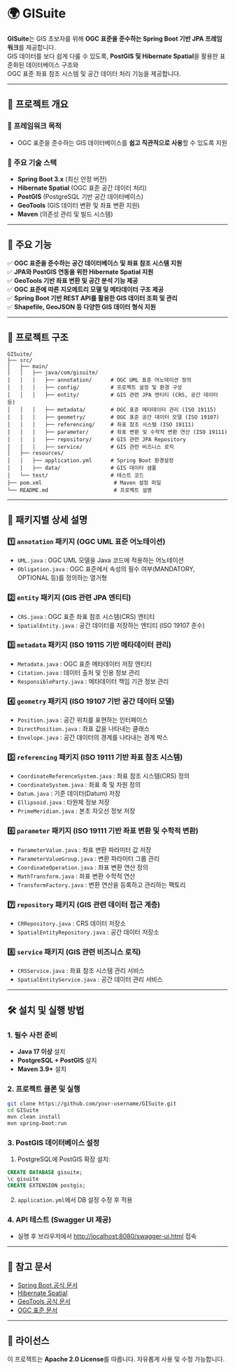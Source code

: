 # 🌍 GISuite

**GISuite**는 GIS 초보자를 위해 **OGC 표준을 준수하는 Spring Boot 기반 JPA 프레임워크**를 제공합니다.  
GIS 데이터를 보다 쉽게 다룰 수 있도록, **PostGIS 및 Hibernate Spatial**을 활용한 표준화된 데이터베이스 구조와  
OGC 표준 좌표 참조 시스템 및 공간 데이터 처리 기능을 제공합니다.

---

## 🚀 프로젝트 개요

### 🔹 **프레임워크 목적**
- OGC 표준을 준수하는 GIS 데이터베이스를 **쉽고 직관적으로 사용**할 수 있도록 지원

### 🔹 **주요 기술 스택**
- **Spring Boot 3.x** (최신 안정 버전)
- **Hibernate Spatial** (OGC 표준 공간 데이터 처리)
- **PostGIS** (PostgreSQL 기반 공간 데이터베이스)
- **GeoTools** (GIS 데이터 변환 및 좌표 변환 지원)
- **Maven** (의존성 관리 및 빌드 시스템)

---

## 📌 주요 기능
✅ **OGC 표준을 준수하는 공간 데이터베이스 및 좌표 참조 시스템 지원**  
✅ **JPA와 PostGIS 연동을 위한 Hibernate Spatial 지원**  
✅ **GeoTools 기반 좌표 변환 및 공간 분석 기능 제공**  
✅ **OGC 표준에 따른 지오메트리 모델 및 메타데이터 구조 제공**  
✅ **Spring Boot 기반 REST API를 활용한 GIS 데이터 조회 및 관리**  
✅ **Shapefile, GeoJSON 등 다양한 GIS 데이터 형식 지원**

---

## 📂 프로젝트 구조
```plaintext
GISuite/
├── src/
│   ├── main/
│   │   ├── java/com/gisuite/
│   │   │   ├── annotation/      # OGC UML 표준 어노테이션 정의
│   │   │   ├── config/          # 프로젝트 설정 및 환경 구성
│   │   │   ├── entity/          # GIS 관련 JPA 엔티티 (CRS, 공간 데이터 등)
│   │   │   ├── metadata/        # OGC 표준 메타데이터 관리 (ISO 19115)
│   │   │   ├── geometry/        # OGC 표준 공간 데이터 모델 (ISO 19107)
│   │   │   ├── referencing/     # 좌표 참조 시스템 (ISO 19111)
│   │   │   ├── parameter/       # 좌표 변환 및 수학적 변환 연산 (ISO 19111)
│   │   │   ├── repository/      # GIS 관련 JPA Repository
│   │   │   ├── service/         # GIS 관련 비즈니스 로직
│   ├── resources/
│   │   ├── application.yml      # Spring Boot 환경설정
│   │   ├── data/                # GIS 데이터 샘플
│   └── test/                    # 테스트 코드
├── pom.xml                       # Maven 설정 파일
└── README.md                     # 프로젝트 설명
```

---

## 📂 패키지별 상세 설명

### 1️⃣ `annotation` 패키지 (OGC UML 표준 어노테이션)
- `UML.java` : OGC UML 모델을 Java 코드에 적용하는 어노테이션
- `Obligation.java` : OGC 표준에서 속성의 필수 여부(MANDATORY, OPTIONAL 등)를 정의하는 열거형

### 2️⃣ `entity` 패키지 (GIS 관련 JPA 엔티티)
- `CRS.java` : OGC 표준 좌표 참조 시스템(CRS) 엔티티
- `SpatialEntity.java` : 공간 데이터를 저장하는 엔티티 (ISO 19107 준수)

### 3️⃣ `metadata` 패키지 (ISO 19115 기반 메타데이터 관리)
- `Metadata.java` : OGC 표준 메타데이터 저장 엔티티
- `Citation.java` : 데이터 출처 및 인용 정보 관리
- `ResponsibleParty.java` : 메타데이터 책임 기관 정보 관리

### 4️⃣ `geometry` 패키지 (ISO 19107 기반 공간 데이터 모델)
- `Position.java` : 공간 위치를 표현하는 인터페이스
- `DirectPosition.java` : 좌표 값을 나타내는 클래스
- `Envelope.java` : 공간 데이터의 경계를 나타내는 경계 박스

### 5️⃣ `referencing` 패키지 (ISO 19111 기반 좌표 참조 시스템)
- `CoordinateReferenceSystem.java` : 좌표 참조 시스템(CRS) 정의
- `CoordinateSystem.java` : 좌표 축 및 차원 정의
- `Datum.java` : 기준 데이터(Datum) 저장
- `Ellipsoid.java` : 타원체 정보 저장
- `PrimeMeridian.java` : 본초 자오선 정보 저장

### 6️⃣ `parameter` 패키지 (ISO 19111 기반 좌표 변환 및 수학적 변환)
- `ParameterValue.java` : 좌표 변환 파라미터 값 저장
- `ParameterValueGroup.java` : 변환 파라미터 그룹 관리
- `CoordinateOperation.java` : 좌표 변환 연산 정의
- `MathTransform.java` : 좌표 변환 수학적 연산
- `TransformFactory.java` : 변환 연산을 등록하고 관리하는 팩토리

### 7️⃣ `repository` 패키지 (GIS 관련 데이터 접근 계층)
- `CRRepository.java` : CRS 데이터 저장소
- `SpatialEntityRepository.java` : 공간 데이터 저장소

### 8️⃣ `service` 패키지 (GIS 관련 비즈니스 로직)
- `CRSService.java` : 좌표 참조 시스템 관리 서비스
- `SpatialEntityService.java` : 공간 데이터 관리 서비스

---

## 🛠️ 설치 및 실행 방법

### 1. **필수 사전 준비**
- **Java 17 이상** 설치
- **PostgreSQL + PostGIS** 설치
- **Maven 3.9+** 설치

### 2. **프로젝트 클론 및 실행**
```sh
git clone https://github.com/your-username/GISuite.git
cd GISuite
mvn clean install
mvn spring-boot:run
```

### 3. **PostGIS 데이터베이스 설정**
1. PostgreSQL에 PostGIS 확장 설치:
```sql
CREATE DATABASE gisuite;
\c gisuite
CREATE EXTENSION postgis;
```
2. `application.yml`에서 DB 설정 수정 후 적용

### 4. **API 테스트 (Swagger UI 제공)**
- 실행 후 브라우저에서 [http://localhost:8080/swagger-ui.html](http://localhost:8080/swagger-ui.html) 접속

---

## 🔗 참고 문서
- [Spring Boot 공식 문서](https://spring.io/projects/spring-boot)
- [Hibernate Spatial](https://www.postgresql.org/docs/current/postgis.html)
- [GeoTools 공식 문서](https://docs.geotools.org/)
- [OGC 표준 문서](https://www.ogc.org/standards)

---

## 📜 라이선스
이 프로젝트는 **Apache 2.0 License**를 따릅니다. 자유롭게 사용 및 수정 가능합니다.

